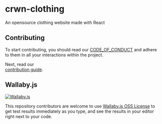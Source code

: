 # crwn-clothing
An opensource clothing website made with React
## Contributing

 To start contributing, you should read our
[CODE_OF_CONDUCT](https://github.com/realisijola/crwn-clothing/blob/main/CODE_OF_CONDUCT.md)
and adhere to them in all your interactions within the project.

Next, read our  
[contribution guide](https://github.com/realisijola/crwn-clothing/blob/main/CONTRIBUTING.md).

## Wallaby.js

[![Wallaby.js](https://img.shields.io/badge/wallaby.js-powered-blue.svg?style=for-the-badge&logo=github)](https://wallabyjs.com/oss/)

This repository contributors are welcome to use
[Wallaby.js OSS License](https://wallabyjs.com/oss/) to get
test results immediately as you type, and see the results in
your editor right next to your code.